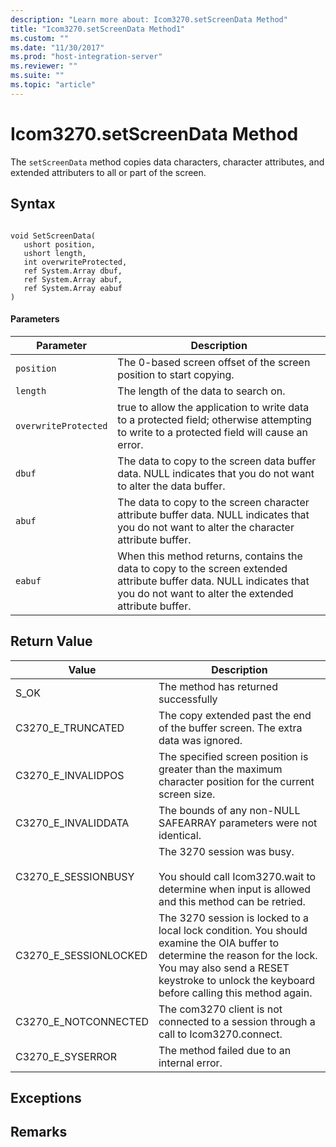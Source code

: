 ```yaml
---
description: "Learn more about: Icom3270.setScreenData Method"
title: "Icom3270.setScreenData Method1"
ms.custom: ""
ms.date: "11/30/2017"
ms.prod: "host-integration-server"
ms.reviewer: ""
ms.suite: ""
ms.topic: "article"
---
```

# Icom3270.setScreenData Method
The `setScreenData` method copies data characters, character attributes, and extended attributers to all or part of the screen.  
  
## Syntax  
  
```  
  
void SetScreenData(  
   ushort position,  
   ushort length,  
   int overwriteProtected,  
   ref System.Array dbuf,  
   ref System.Array abuf,  
   ref System.Array eabuf  
)  
```  
  
#### Parameters  
  
|Parameter|Description|  
|---------------|-----------------|  
|`position`|The 0-based screen offset of the screen position to start copying.|  
|`length`|The length of the data to search on.|  
|`overwriteProtected`|true to allow the application to write data to a protected field; otherwise attempting to write to a protected field will cause an error.|  
|`dbuf`|The data to copy to the screen data buffer data. NULL indicates that you do not want to alter the data buffer.|  
|`abuf`|The data to copy to the screen character attribute buffer data. NULL indicates that you do not want to alter the character attribute buffer.|  
|`eabuf`|When this method returns, contains the data to copy to the screen extended attribute buffer data. NULL indicates that you do not want to alter the extended attribute buffer.|  
  
## Return Value  
  
|Value|Description|  
|-----------|-----------------|  
|S_OK|The method has returned successfully|  
|C3270_E_TRUNCATED|The copy extended past the end of the buffer screen. The extra data was ignored.|  
|C3270_E_INVALIDPOS|The specified screen position is greater than the maximum character position for the current screen size.|  
|C3270_E_INVALIDDATA|The bounds of any non-NULL SAFEARRAY parameters were not identical.|  
|C3270_E_SESSIONBUSY|The 3270 session was busy.<br /><br /> You should call Icom3270.wait to determine when input is allowed and this method can be retried.|  
|C3270_E_SESSIONLOCKED|The 3270 session is locked to a local lock condition. You should examine the OIA buffer to determine the reason for the lock. You may also send a RESET keystroke to unlock the keyboard before calling this method again.|  
|C3270_E_NOTCONNECTED|The com3270 client is not connected to a session through a call to Icom3270.connect.|  
|C3270_E_SYSERROR|The method failed due to an internal error.|  
  
## Exceptions  
  
## Remarks
